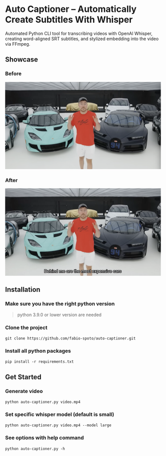 # Auto Captioner – Automatically Create Subtitles With Whisper
Automated Python CLI tool for transcribing videos with OpenAI Whisper, creating word-aligned SRT subtitles, and stylized embedding into the video via FFmpeg.

## Showcase

### Before
![before](https://raw.githubusercontent.com/fabio-spoto/auto-captioner/refs/heads/main/showcase/before.png)

### After
![after](https://raw.githubusercontent.com/fabio-spoto/auto-captioner/refs/heads/main/showcase/after.png)

## Installation
### Make sure you have the right python version
> python 3.9.0 or lower version are needed
### Clone the project
```
git clone https://github.com/fabio-spoto/auto-captioner.git
```
### Install all python packages
```
pip install -r requirements.txt
```

## Get Started
### Generate video
```
python auto-captioner.py video.mp4
```
### Set specific whisper model (default is small)
```
python auto-captioner.py video.mp4 --model large
```
### See options with help command
```
python auto-captioner.py -h
```
